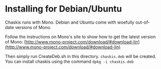 Installing for Debian/Ubuntu
========

Chaskis runs with Mono.  Debian and Ubuntu come with woefully out-of-date versions of Mono.

Follow the instructions on Mono's site to show how to get the latest version of Mono: [http://www.mono-project.com/download/#download-lin](http://www.mono-project.com/download/#download-lin)

Then simply run CreateDeb.sh in this directory.  ```chaskis.deb``` will be created. You can install chaskis using the command ```dpkg -i chaskis.deb```